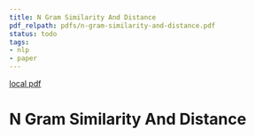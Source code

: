 ```yaml
---
title: N Gram Similarity And Distance
pdf_relpath: pdfs/n-gram-similarity-and-distance.pdf
status: todo
tags:
- nlp
- paper
---
```


[local pdf](../../../pdfs/n-gram-similarity-and-distance.pdf)

# N Gram Similarity And Distance
